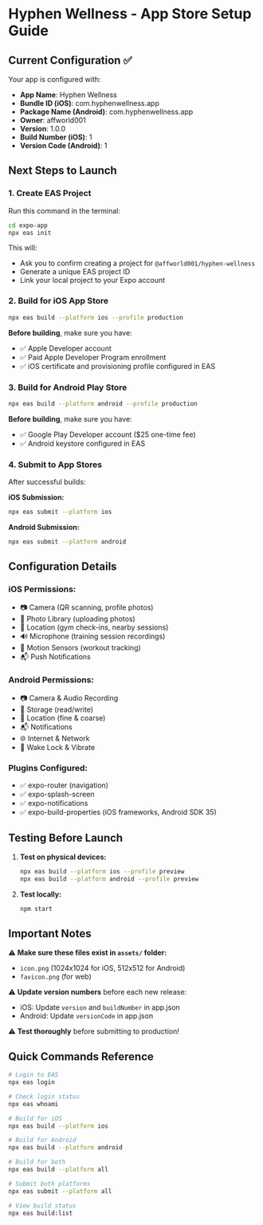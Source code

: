 # Hyphen Wellness - App Store Setup Guide

## Current Configuration ✅

Your app is configured with:
- **App Name**: Hyphen Wellness
- **Bundle ID (iOS)**: com.hyphenwellness.app
- **Package Name (Android)**: com.hyphenwellness.app
- **Owner**: affworld001
- **Version**: 1.0.0
- **Build Number (iOS)**: 1
- **Version Code (Android)**: 1

## Next Steps to Launch

### 1. Create EAS Project

Run this command in the terminal:

```bash
cd expo-app
npx eas init
```

This will:
- Ask you to confirm creating a project for `@affworld001/hyphen-wellness`
- Generate a unique EAS project ID
- Link your local project to your Expo account

### 2. Build for iOS App Store

```bash
npx eas build --platform ios --profile production
```

**Before building**, make sure you have:
- ✅ Apple Developer account
- ✅ Paid Apple Developer Program enrollment
- ✅ iOS certificate and provisioning profile configured in EAS

### 3. Build for Android Play Store

```bash
npx eas build --platform android --profile production
```

**Before building**, make sure you have:
- ✅ Google Play Developer account ($25 one-time fee)
- ✅ Android keystore configured in EAS

### 4. Submit to App Stores

After successful builds:

**iOS Submission:**
```bash
npx eas submit --platform ios
```

**Android Submission:**
```bash
npx eas submit --platform android
```

## Configuration Details

### iOS Permissions:
- 📷 Camera (QR scanning, profile photos)
- 📸 Photo Library (uploading photos)
- 📍 Location (gym check-ins, nearby sessions)
- 🔊 Microphone (training session recordings)
- 🏃 Motion Sensors (workout tracking)
- 📬 Push Notifications

### Android Permissions:
- 📷 Camera & Audio Recording
- 📸 Storage (read/write)
- 📍 Location (fine & coarse)
- 📬 Notifications
- 🌐 Internet & Network
- 📲 Wake Lock & Vibrate

### Plugins Configured:
- ✅ expo-router (navigation)
- ✅ expo-splash-screen
- ✅ expo-notifications
- ✅ expo-build-properties (iOS frameworks, Android SDK 35)

## Testing Before Launch

1. **Test on physical devices:**
   ```bash
   npx eas build --platform ios --profile preview
   npx eas build --platform android --profile preview
   ```

2. **Test locally:**
   ```bash
   npm start
   ```

## Important Notes

⚠️ **Make sure these files exist in `assets/` folder:**
- `icon.png` (1024x1024 for iOS, 512x512 for Android)
- `favicon.png` (for web)

⚠️ **Update version numbers** before each new release:
- iOS: Update `version` and `buildNumber` in app.json
- Android: Update `versionCode` in app.json

⚠️ **Test thoroughly** before submitting to production!

## Quick Commands Reference

```bash
# Login to EAS
npx eas login

# Check login status
npx eas whoami

# Build for iOS
npx eas build --platform ios

# Build for Android  
npx eas build --platform android

# Build for both
npx eas build --platform all

# Submit both platforms
npx eas submit --platform all

# View build status
npx eas build:list
```

